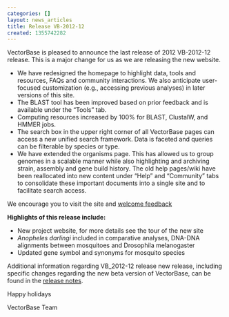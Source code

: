 ```yaml
---
categories: []
layout: news_articles
title: Release VB-2012-12
created: 1355742282
---
```

VectorBase is pleased to announce the last release of 2012 VB-2012-12 release. This is a major change for us as we are releasing the new website. 
<ul>
<li>We have redesigned the homepage to highlight data, tools and resources, FAQs and community interactions. We also anticipate user-focused customization (e.g., accessing previous analyses) in later versions of this site.
<li>The BLAST tool has been improved based on prior feedback and is available under the “Tools” tab.
<li>Computing resources increased by 100% for BLAST, ClustalW, and HMMER jobs.
<li>The search box in the upper right corner of all VectorBase pages can access a new unified search framework. Data is faceted and queries can be filterable by species or type.
<li>We have extended the organisms page. This has allowed us to group genomes in a scalable manner while also highlighting and archiving strain, assembly and gene build history.
The old help pages/wiki have been reallocated into new content under “Help” and “Community” tabs to consolidate these important documents into a single site and to facilitate search access.
</ul>

<p>We encourage you to visit the site and <a href="/contact">welcome feedback</a>

<p><b>Highlights of this release include:</b>

<ul>
<li>New project website, for more details see the tour of the new site
<li><em>Anopheles darlingi</em> included in comparative analyses, DNA-DNA alignments between mosquitoes and Drosophila melanogaster
<li>Updated gene symbol and synonyms for mosquito species
</ul>

Additional information regarding VB_2012-12 release new release, including specific changes regarding the new beta version of VectorBase, can be found in the <a href="/release/release-vb-2012-12">release notes</a>.

Happy holidays

VectorBase Team
